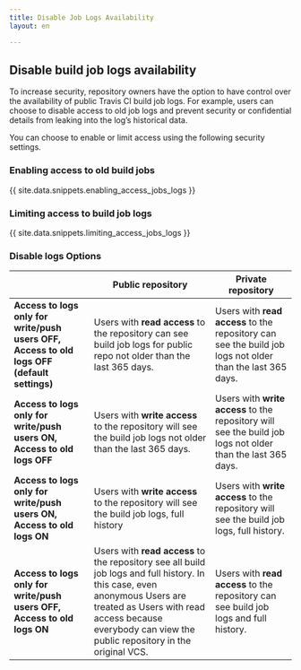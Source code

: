 ```yaml
---
title: Disable Job Logs Availability
layout: en

---
```


## Disable build job logs availability
To increase security, repository owners have the option to have control over the availability of public Travis CI build job logs. For example, users can choose to disable access to old job logs and prevent security or confidential details from leaking into the log’s historical data.  

You can choose to enable or limit access using the following security settings. 

### Enabling access to old build jobs
{{ site.data.snippets.enabling_access_jobs_logs }}

### Limiting access to build job logs
{{ site.data.snippets.limiting_access_jobs_logs }}

### Disable logs Options 

|                                                                                                | Public repository                                                                                                                                                                                                                                                                                                                       | Private repository                                                                                |
|------------------------------------------------------------------------------------------------|-----------------------------------------------------------------------------------------------------------------------------------------------------------------------------------------------------------------------------------------------------------------------------------------------------------------------------------------|---------------------------------------------------------------------------------------------------|
| **Access to logs only for write/push users OFF, Access to old logs OFF (default settings)**        | Users with **read access** to the repository can see build job logs for public repo not older than the last 365 days.                                                                                                                                                                                                                           | Users with **read access** to the repository can see the build job logs not older than the last 365 days.   |
| **Access to logs only for write/push users ON, Access to old logs OFF**                            | Users with **write access** to the repository will see the build job logs not older than the last 365 days.                                                                                                                                                                                                                                       | Users with **write access** to the repository will see the build job logs not older than the last 365 days. |
| **Access to logs only for write/push users ON, Access to old logs ON**                             | Users with **write access** to the repository will see the build job logs, full history                                                                                                                                                                                                                                                     | Users with **write access** to the repository will see the build job logs, full history.              |
| **Access to logs only for write/push users OFF,  Access to old logs ON** | Users with **read access** to the repository see all build job logs and full history. In this case, even anonymous Users are treated as Users with read access because everybody can view the public repository in the original VCS. | Users with **read access** to the repository can see build job logs and full history.                    |
 
